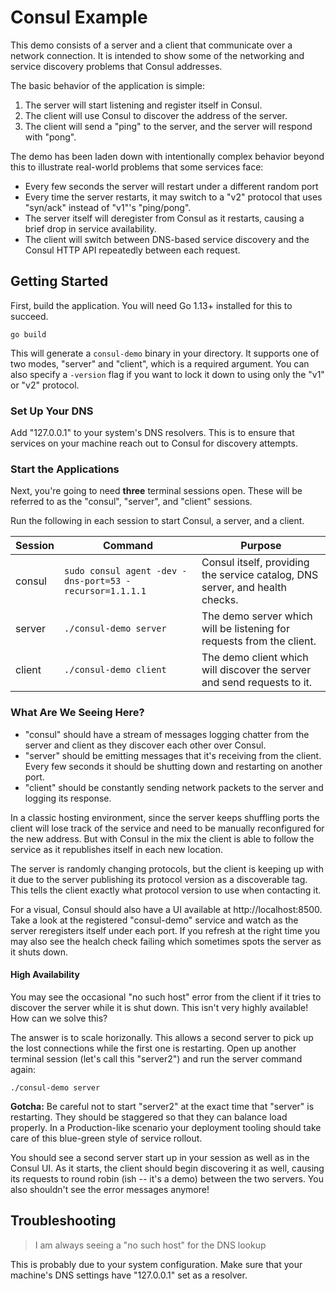 # Consul Example

This demo consists of a server and a client that communicate over a network connection. It is intended to show some of the networking and service discovery problems that Consul addresses.

The basic behavior of the application is simple:

1. The server will start listening and register itself in Consul.
1. The client will use Consul to discover the address of the server.
1. The client will send a "ping" to the server, and the server will respond with "pong".

The demo has been laden down with intentionally complex behavior beyond this to illustrate real-world problems that some services face:

* Every few seconds the server will restart under a different random port
* Every time the server restarts, it may switch to a "v2" protocol that uses "syn/ack" instead of "v1"'s "ping/pong".
* The server itself will deregister from Consul as it restarts, causing a brief drop in service availability.
* The client will switch between DNS-based service discovery and the Consul HTTP API repeatedly between each request.

## Getting Started

First, build the application. You will need Go 1.13+ installed for this to succeed.

```
go build
```

This will generate a `consul-demo` binary in your directory. It supports one of two modes, "server" and "client", which is a required argument. You can also specify a `-version` flag if you want to lock it down to using only the "v1" or "v2" protocol.

### Set Up Your DNS

Add "127.0.0.1" to your system's DNS resolvers. This is to ensure that services on your machine reach out to Consul for discovery attempts.

### Start the Applications

Next, you're going to need **three** terminal sessions open. These will be referred to as the "consul", "server", and "client" sessions.

Run the following in each session to start Consul, a server, and a client.

| Session | Command | Purpose
| ---     | ---     | ---
| consul  | `sudo consul agent -dev -dns-port=53 -recursor=1.1.1.1` | Consul itself, providing the service catalog, DNS server, and health checks.
| server  | `./consul-demo server` | The demo server which will be listening for requests from the client.
| client  | `./consul-demo client` | The demo client which will discover the server and send requests to it.

### What Are We Seeing Here?

* "consul" should have a stream of messages logging chatter from the server and client as they discover each other over Consul.
* "server" should be emitting messages that it's receiving from the client. Every few seconds it should be shutting down and restarting on another port.
* "client" should be constantly sending network packets to the server and logging its response.

In a classic hosting environment, since the server keeps shuffling ports the client will lose track of the service and need to be manually reconfigured for the new address. But with Consul in the mix the client is able to follow the service as it republishes itself in each new location.

The server is randomly changing protocols, but the client is keeping up with it due to the server publishing its protocol version as a discoverable tag. This tells the client exactly what protocol version to use when contacting it.

For a visual, Consul should also have a UI available at http://localhost:8500. Take a look at the registered "consul-demo" service and watch as the server reregisters itself under each port. If you refresh at the right time you may also see the healch check failing which sometimes spots the server as it shuts down.

#### High Availability

You may see the occasional "no such host" error from the client if it tries to discover the server while it is shut down. This isn't very highly available! How can we solve this?

The answer is to scale horizonally. This allows a second server to pick up the lost connections while the first one is restarting. Open up another terminal session (let's call this "server2") and run the server command again:

```
./consul-demo server
```

**Gotcha:** Be careful not to start "server2" at the exact time that "server" is restarting. They should be staggered so that they can balance load properly. In a Production-like scenario your deployment tooling should take care of this blue-green style of service rollout.

You should see a second server start up in your session as well as in the Consul UI. As it starts, the client should begin discovering it as well, causing its requests to round robin (ish -- it's a demo) between the two servers. You also shouldn't see the error messages anymore!

## Troubleshooting

> I am always seeing a "no such host" for the DNS lookup

This is probably due to your system configuration. Make sure that your machine's DNS settings have "127.0.0.1" set as a resolver.
